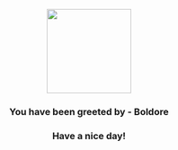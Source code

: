 <p align="center">
            <img src="https://raw.githubusercontent.com/PokeAPI/sprites/master/sprites/pokemon/525.png" width="150" height="150">
          </p>
          <h3 align="center">You have been greeted by - <b>Boldore</b></h3>
          <h3 align="center">Have a nice day!</h3>
        